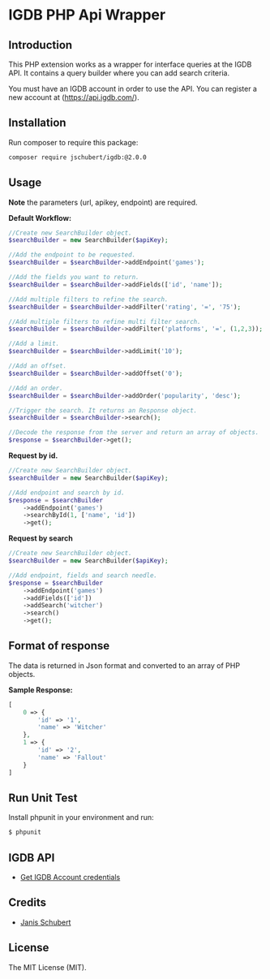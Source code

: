 IGDB PHP Api Wrapper
====================

## Introduction
This PHP extension works as a wrapper for interface queries at the IGDB API.
It contains a query builder where you can add search criteria.

You must have an IGDB account in order to use the API. You can register a new 
account at (https://api.igdb.com/).

## Installation

Run composer to require this package:
```bash
composer require jschubert/igdb:@2.0.0
```
## Usage

**Note** the parameters (url, apikey, endpoint) are required.

**Default Workflow:**

```php
//Create new SearchBuilder object.
$searchBuilder = new SearchBuilder($apiKey);

//Add the endpoint to be requested.
$searchBuilder = $searchBuilder->addEndpoint('games');

//Add the fields you want to return.
$searchBuilder = $searchBuilder->addFields(['id', 'name']);

//Add multiple filters to refine the search.
$searchBuilder = $searchBuilder->addFilter('rating', '=', '75');

//Add multiple filters to refine multi filter search.
$searchBuilder = $searchBuilder->addFilter('platforms', '=', (1,2,3));

//Add a limit.
$searchBuilder = $searchBuilder->addLimit('10');

//Add an offset.
$searchBuilder = $searchBuilder->addOffset('0');

//Add an order.
$searchBuilder = $searchBuilder->addOrder('popularity', 'desc');

//Trigger the search. It returns an Response object.
$searchBuilder = $searchBuilder->search();

//Decode the response from the server and return an array of objects.
$response = $searchBuilder->get();
```

**Request by id.**

```php
//Create new SearchBuilder object.
$searchBuilder = new SearchBuilder($apiKey);

//Add endpoint and search by id.
$response = $searchBuilder
    ->addEndpoint('games')
    ->searchById(1, ['name', 'id'])
    ->get();
```

**Request by search**

```php
//Create new SearchBuilder object.
$searchBuilder = new SearchBuilder($apiKey);

//Add endpoint, fields and search needle.
$response = $searchBuilder
    ->addEndpoint('games')
    ->addFields(['id'])
    ->addSearch('witcher')
    ->search()
    ->get();
```

## Format of response

The data is returned in Json format and converted to an array of PHP objects.

**Sample Response:**

```php
[
    0 => {
        'id' => '1',
        'name' => 'Witcher'
    },
    1 => {
        'id' => '2',
        'name' => 'Fallout'
    }
]
```

## Run Unit Test

Install phpunit in your environment and  run:

```bash
$ phpunit
```

## IGDB API

- [Get IGDB Account credentials](https://api.igdb.com/)

## Credits

- [Janis Schubert](https://twitter.com/Janis_Schubert)

## License

The MIT License (MIT).